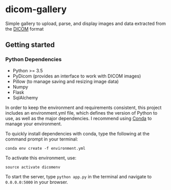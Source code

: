 # dicom-gallery
Simple gallery to upload, parse, and display images and data extracted from the [DICOM](https://en.wikipedia.org/wiki/DICOM) format

## Getting started

### Python Dependencies

- Python >= 3.5
- PyDicom (provides an interface to work with DICOM images)
- Pillow (to manage saving and resizing image data)
- Numpy
- Flask
- SqlAlchemy

In order to keep the environment and requirements consistent, this project includes an environment.yml file, which defines the version of Python to use, as well as the major dependencies. I recommend using [Conda](https://conda.io/docs/index.html) to manage your environment.

To quickly install dependencies with conda, type the following at the command prompt in your terminal:

```
conda env create -f environment.yml
```

To activate this environment, use:

```
source activate dicomenv
```

To start the server, type `python app.py` in the terminal and navigate to `0.0.0.0:5000` in your browser.
